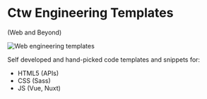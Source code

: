 # Ctw Engineering Templates 
(Web and Beyond)

![Web engineering templates](https://user-images.githubusercontent.com/4195550/101730263-fe047d80-3ab9-11eb-89e1-1637790e1b1e.png)


Self developed and hand-picked code templates and snippets for:
- HTML5 (APIs)
- CSS (Sass)
- JS (Vue, Nuxt)
